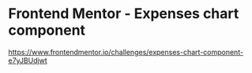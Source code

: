 # Frontend Mentor - Expenses chart component
https://www.frontendmentor.io/challenges/expenses-chart-component-e7yJBUdjwt
